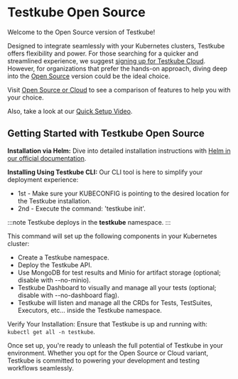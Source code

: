 # Testkube Open Source

Welcome to the Open Source version of Testkube! 

Designed to integrate seamlessly with your Kubernetes clusters, Testkube offers flexibility and power. For those searching for a quicker and streamlined experience, we suggest [signing up for Testkube Cloud](https://cloud.testkube.io/). However, for organizations that prefer the hands-on approach, diving deep into the [Open Source](testkube-oss.md) version could be the ideal choice.

Visit [Open Source or Cloud](open-source-or-cloud.md) to see a comparison of features to help you with your choice.

Also, take a look at our [Quick Setup Video](https://www.youtube.com/watch?v=ynzEkOUhxKk).

## Getting Started with Testkube Open Source

**Installation via Helm:** Dive into detailed installation instructions with [Helm in our official documentation](https://docs.testkube.io/articles/helm-chart/).

**Installing Using Testkube CLI:** Our CLI tool is here to simplify your deployment experience:
- 1st - Make sure your KUBECONFIG is pointing to the desired location for the Testkube installation.
- 2nd - Execute the command: 'testkube init'.

:::note
Testkube deploys in the **testkube** namespace. 
:::

This command will set up the following components in your Kubernetes cluster:

- Create a Testkube namespace.
- Deploy the Testkube API.
- Use MongoDB for test results and Minio for artifact storage (optional; disable with --no-minio). 
- Testkube Dashboard to visually and manage all your tests (optional; disable with --no-dashboard flag).
- Testkube will listen and manage all the CRDs for Tests, TestSuites, Executors, etc… inside the Testkube namespace.


Verify Your Installation: Ensure that Testkube is up and running with: 
`kubectl get all -n testkube`.

Once set up, you're ready to unleash the full potential of Testkube in your environment. Whether you opt for the Open Source or Cloud variant, Testkube is committed to powering your development and testing workflows seamlessly.

